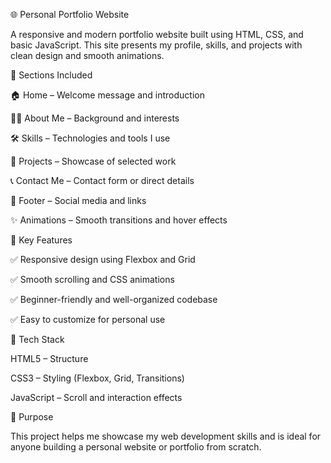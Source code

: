 🌐 Personal Portfolio Website

A responsive and modern portfolio website built using HTML, CSS, and basic JavaScript. This site presents my profile, skills, and projects with clean design and smooth animations.



📁 Sections Included

🏠 Home – Welcome message and introduction

👨‍💻 About Me – Background and interests

🛠️ Skills – Technologies and tools I use

📂 Projects – Showcase of selected work

📞 Contact Me – Contact form or direct details

🔗 Footer – Social media and links

✨ Animations – Smooth transitions and hover effects



🌟 Key Features

✅ Responsive design using Flexbox and Grid

✅ Smooth scrolling and CSS animations

✅ Beginner-friendly and well-organized codebase

✅ Easy to customize for personal use


🧰 Tech Stack

HTML5 – Structure

CSS3 – Styling (Flexbox, Grid, Transitions)

JavaScript – Scroll and interaction effects

📌 Purpose

This project helps me showcase my web development skills and is ideal for anyone building a personal website or portfolio from scratch.


